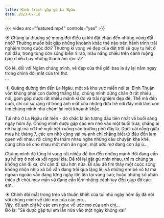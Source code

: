 ```yaml
---
title: Hành trình gặp gỡ La Ngâu
date: 2023-07-10
---
```


{{< video src="featured.mp4" controls="yes" >}}

☀️ Chúng ta thường sẽ mong đợi điều gì khi đặt chân đến những vùng đất nhỏ? Thường muốn bắt gặp những khoảnh khắc thế nào trên hành trình trải nghiệm trong cuộc đời? Thường kì vọng vẻ đẹp của đất trời sẽ quy tụ hết ở nơi đâu, trong từng cơn sóng biển rì rào, màu nắng chiếu trên cánh ruộng ban chiều hay những thanh âm rộn rã?

Có lẽ, đối với Ngăm chúng mình, vẻ đẹp của thế giới bao la ấy lại nằm ngay trong chính đôi mắt của trẻ thơ.  
...

☀️ Quãng đường tìm đến La Ngâu, một xã khu vực miền núi tại Bình Thuận vốn không phải con đường thẳng tắp, chúng mình dừng chân ở rất nhiều nơi, gom góp được rất nhiều mảnh kí ức và trải nghiệm đẹp đẽ. Thế mà đến cuối, chỉ có sự rạng rỡ trong ánh mắt của những đứa trẻ nơi đây mới làm con tim chúng mình như chậm lại một khoảnh khắc.

Tụi nhỏ ở La Ngâu rất hiền - đó chắc là ấn tượng đầu tiên nhất về buổi sáng ngày hôm ấy. Chúng mình được gặp các em nhỏ vào một buổi trưa, chẳng ai nề hà gì mà cứ thế ngồi bệt xuống sân trường phủ đầy lá. Dưới cái nắng giữa mùa hè tháng 7, các em nhỏ cùng vài ba anh chị chẳng biết từ đâu đến làm quen với nhau; rồi cùng thì thầm nhau nghe những câu chuyện khe khẽ, cùng chia sẻ cho nhau một món ăn ngon, một ước mơ đang còn ấp ủ...

Chúng mình đã từng hi vọng rất nhiều để tìm đến những mảnh đời đang cần sự hỗ trợ ở nơi xa xôi ngoài kia. Để rồi lại gật gù nhìn nhau, thì ra chúng ta không cần đi xa, chỉ cần đi sâu hơn nữa. Đi sâu để tìm thấy một cuộc sống không nhộn nhịp xô bồ vẫn đang trôi qua lặng lẽ; và những em bé vô tư mà ngoan ngoãn vẫn đang từng ngày lớn lên tại vùng cao; hoặc những số phận thiếu đi chút may mắn và đang cần lắm những cánh tay đến giúp đỡ các em.

☀️ Chính đôi mắt trong trẻo và thuần khiết của tụi nhỏ ngày hôm ấy đã nói với chúng mình về ước mơ của các em.  
Vậy, để anh chị kể các em nghe về ước mơ của anh chị...  
Đó là: "Sẽ được gặp tụi em lần nữa vào một ngày không xa!"
